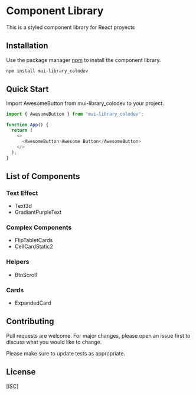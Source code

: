 # Component Library

This is a styled component library for React proyects

## Installation

Use the package manager [npm](https://www.npmjs.com/) to install the component library.

```bash
npm install mui-library_colodev
```

## Quick Start

Import AwesomeButton from mui-library_colodev to your project.

```javascript
import { AwesomeButton } from "mui-library_colodev";

function App() {
  return (
    <>
      <AwesomeButton>Awesome Button</AwesomeButton>
    </>
  );
}
```

## List of Components

### Text Effect

- Text3d
- GradiantPurpleText

### Complex Components

- FlipTabletCards
- CellCardStatic2

### Helpers

- BtnScroll

### Cards

- ExpandedCard

## Contributing

Pull requests are welcome. For major changes, please open an issue first to discuss what you would like to change.

Please make sure to update tests as appropriate.

## License

[ISC]
